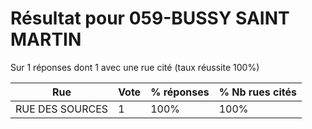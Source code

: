 # Résultat pour 059-BUSSY SAINT MARTIN

Sur 1 réponses dont 1 avec une rue cité (taux réussite 100%)

| Rue | Vote | % réponses | % Nb rues cités|
|-----|------|------------|----------------|
| RUE DES SOURCES | 1 | 100% | 100%|
